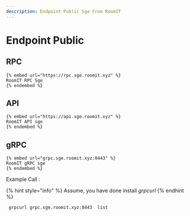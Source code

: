 ```yaml
---
description: Endpoint Public Sge From RoomIT
---
```


# Endpoint Public

## RPC
    {% embed url="https://rpc.sge.roomit.xyz" %}
    RoomIT RPC Sge
    {% endembed %}

## API
    {% embed url="https://api.sge.roomit.xyz" %}
    RoomIT API sge
    {% endembed %}

## gRPC
    {% embed url="grpc.sge.roomit.xyz:8443" %}
    RoomIT gRPC sge
    {% endembed %}

Example Call :

{% hint style="info" %}
Assume, you have done install _grpcurl_
{% endhint %}

```bash
 grpcurl grpc.sge.roomit.xyz:8443  list
```

